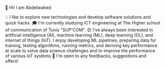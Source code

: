 👋 Hi! I am Abdelwahed

💡  I like to explore new technologies and develop software solutions and quick hacks.
🎓  I'm currently studying ICT engineering at The Higher school of communication of Tunis "SUP'COM".
😍 I’ve always been interested in artificial intelligence (AI), machine learning (ML), deep learning (DL), and internet of things (IoT). I enjoy developing ML pipelines, preparing data for training, testing algorithms, running metrics, and deriving key performance at scale to solve data science challenges and to improve the performance of various IoT systems
📄 I'm open to any feedbacks, suggestions and offers!

